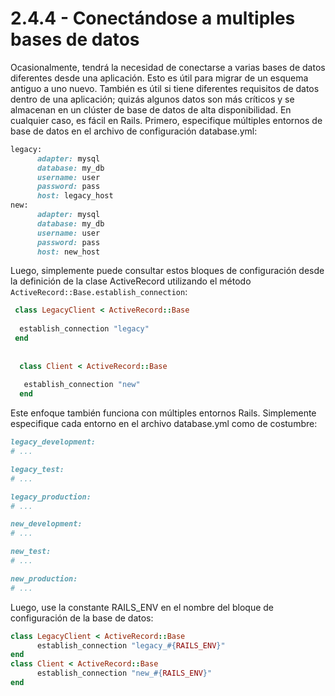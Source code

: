 # 2.4.4 - Conectándose a multiples bases de datos

Ocasionalmente, tendrá la necesidad de conectarse a varias bases de datos diferentes desde una aplicación. Esto es útil para migrar de un esquema antiguo a uno nuevo. También es útil si tiene diferentes requisitos de datos dentro de una aplicación; quizás algunos datos son más críticos y se almacenan en un clúster de base de datos de alta disponibilidad. En cualquier caso, es fácil en Rails. Primero, especifique múltiples entornos de base de datos en el archivo de configuración database.yml:

```ruby
legacy:
      adapter: mysql
      database: my_db
      username: user
      password: pass
      host: legacy_host
new:
      adapter: mysql
      database: my_db
      username: user
      password: pass
      host: new_host
```

Luego, simplemente puede consultar estos bloques de configuración desde la definición de la clase ActiveRecord utilizando el método `ActiveRecord::Base.establish_connection`:

```ruby
 class LegacyClient < ActiveRecord::Base      
  establish_connection "legacy"
 end    
  
  class Client < ActiveRecord::Base      
   establish_connection "new"
  end
```

Este enfoque también funciona con múltiples entornos Rails. Simplemente especifique cada entorno en el archivo database.yml como de costumbre:

```ruby
legacy_development: 
# ...

legacy_test: 
# ...

legacy_production: 
# ...

new_development: 
# ...

new_test: 
# ...

new_production: 
# ...
```

Luego, use la constante RAILS\_ENV en el nombre del bloque de configuración de la base de datos:

```ruby
class LegacyClient < ActiveRecord::Base
      establish_connection "legacy_#{RAILS_ENV}"
end
class Client < ActiveRecord::Base
      establish_connection "new_#{RAILS_ENV}"
end
```




